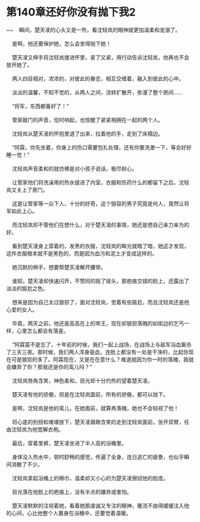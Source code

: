 # 第140章还好你没有抛下我2
~~&nbsp;&nbsp;&nbsp;&nbsp;瞬间，楚天凌的心头又是一热，看沈轻岚的眼神就更加温柔和宠溺了。<br><br>&nbsp;&nbsp;&nbsp;&nbsp;是啊，他还要保护她，怎么会舍得抛下她！<br><br>&nbsp;&nbsp;&nbsp;&nbsp;楚天凌又伸手将沈轻岚搂进怀里，紧了又紧，用行动告诉沈轻岚，他再也不会放开她了。<br><br>&nbsp;&nbsp;&nbsp;&nbsp;两人四目相对，浓浓的，对彼此的眷恋，相互交缠着，融入到彼此的心中。<br><br>&nbsp;&nbsp;&nbsp;&nbsp;淡淡的温馨，不知不觉的，从两人之间，流转扩散开，弥漫了整个房间……<br><br>&nbsp;&nbsp;&nbsp;&nbsp;“将军，东西都备好了！”<br><br>&nbsp;&nbsp;&nbsp;&nbsp;管家敲门的声音，恰时响起，也惊醒了紧紧相拥在一起的两个人。<br><br>&nbsp;&nbsp;&nbsp;&nbsp;沈轻岚从楚天凌的怀抱里退了出来，拉着他的手，走到了床榻边。<br><br>&nbsp;&nbsp;&nbsp;&nbsp;“阿霖，你先坐着，你身上的伤口需要包扎处理，还有你要洗漱一下，等会好好睡一觉！”<br><br>&nbsp;&nbsp;&nbsp;&nbsp;沈轻岚声音柔和的就仿佛是对小孩子说话，极尽耐心。<br><br>&nbsp;&nbsp;&nbsp;&nbsp;让管家他们将洗澡用的热水提进了内室，衣服和伤药什么的都留下之后，沈轻岚又关上了房门。<br><br>&nbsp;&nbsp;&nbsp;&nbsp;这是让管家等一众下人，十分的好奇，这个毁容的男子究竟是何人，竟然让将军如此上心。<br><br>&nbsp;&nbsp;&nbsp;&nbsp;而沈轻岚却不管他们在想什么，对于楚天凌的事情，她还是想自己亲力亲为的好。<br><br>&nbsp;&nbsp;&nbsp;&nbsp;看到楚天凌身上穿着的，发黑的衣服，沈轻岚的眸光就暗了暗，她这才发现，这件衣服根本就不是黑色的，而是因为血污和泥土才变成这样的。<br><br>&nbsp;&nbsp;&nbsp;&nbsp;她沉默的伸手，想要帮楚天凌解开腰带。<br><br>&nbsp;&nbsp;&nbsp;&nbsp;谁知，楚天凌却快速闪开，不赞同的摇了摇头，那疤痕交错的脸上，还露出了淡淡的尴尬之色。<br><br>&nbsp;&nbsp;&nbsp;&nbsp;想来是因为自己太过狼狈了，面对沈轻岚，觉着有些尴尬，而且沈轻岚还是他心爱的女人。<br><br>&nbsp;&nbsp;&nbsp;&nbsp;毕竟，两天之前，他还是高高在上的帝王，现在却狼狈落魄的如街边的乞丐一样，心里怎么都会有落差。<br><br>&nbsp;&nbsp;&nbsp;&nbsp;“阿霖莫不是忘了，十年前的时候，我们一起上战场，在战场上与敌军浴血厮杀了三天三夜。那时候，我们两人浑身是血，连脸上都没有一处是干净的，比起你现在可是狼狈的多了。阿霖现在，又是在在意什么？难道就因为你一时的落魄，我就会嫌弃了你？那我还是你的鸾儿吗？”<br><br>&nbsp;&nbsp;&nbsp;&nbsp;沈轻岚唇角含笑，神色柔和，目光却十分灼热的望着楚天凌。<br><br>&nbsp;&nbsp;&nbsp;&nbsp;楚天凌有他的骄傲，但是在沈轻岚面前，所有的骄傲，都可以抛下。<br><br>&nbsp;&nbsp;&nbsp;&nbsp;是啊，沈轻岚是他的鸾儿，在她面前，就算再落魄，她也不会轻视了他！<br><br>&nbsp;&nbsp;&nbsp;&nbsp;将心底的别扭和难堪放下，楚天凌眉眼含笑的走到沈轻岚面前，张开双臂，任由沈轻岚为他宽解衣袍。<br><br>&nbsp;&nbsp;&nbsp;&nbsp;最后，穿着里裤，楚天凌坐进了半人高的浴桶里。<br><br>&nbsp;&nbsp;&nbsp;&nbsp;身体没入热水中，顿时舒畅的感觉，传遍了全身，连日逃亡的疲惫，也似乎瞬间消散了不少。<br><br>&nbsp;&nbsp;&nbsp;&nbsp;沈轻岚拿起浴桶上的棉巾，温柔却又小心的为楚天凌擦拭他的脸庞。<br><br>&nbsp;&nbsp;&nbsp;&nbsp;目光落在他脸上的疤痕上，没有半点的嫌弃或害怕。<br><br>&nbsp;&nbsp;&nbsp;&nbsp;楚天凌默默的注视着她，看着她那虔诚又专注的眼神，暖流不由得缓缓注入他的心间，心比他整个人置身在浴桶中，还要觉着温暖。<br><br>
                    

<script>_fwqdsqadxfw()</script>
<div><script>_dfwf1dw();</script></div>
<div><script>_dfwf1agdw();</script></div>
                